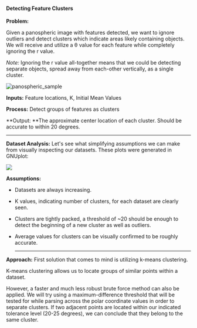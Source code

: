 #### Detecting Feature Clusters

**Problem:**

Given a panospheric image with features detected, we want to ignore outliers and detect clusters which indicate areas likely containing objects. We will receive and utilize a θ value for each feature while completely ignoring the r value.

*Note:* Ignoring the r value all-together means that we could be detecting separate objects, spread away from each-other vertically, as a single cluster.

![panospheric_sample](https://i.imgur.com/LBTv6nR.jpg)

**Inputs:** Feature locations, K, Initial Mean Values

**Process:** Detect groups of features as clusters

**Output: **The approximate center location of each cluster. Should be accurate to within 20 degrees.

------

**Dataset Analysis:** Let's see what simplifying assumptions we can make from visually inspecting our datasets. These plots were generated in GNUplot:

![](https://i.imgur.com/WkWi5CL.png)

**Assumptions:** 

- Datasets are always increasing.

- K values, indicating number of clusters, for each dataset are clearly seen.

- Clusters are tightly packed, a threshold of ~20 should be enough to detect the beginning of a new cluster as well as outliers.

- Average values for clusters can be visually confirmed to be roughly accurate.

  ------

  

**Approach:** First solution that comes to mind is utilizing k-means clustering.

K-means clustering allows us to locate groups of similar points within a dataset.

However, a faster and much less robust brute force method can also be applied. We will try using a maximum-difference threshold that will be tested for while parsing across the polar coordinate values in order to separate clusters. If two adjacent points are located within our indicated tolerance level (20-25 degrees), we can conclude that they belong to the same cluster.


